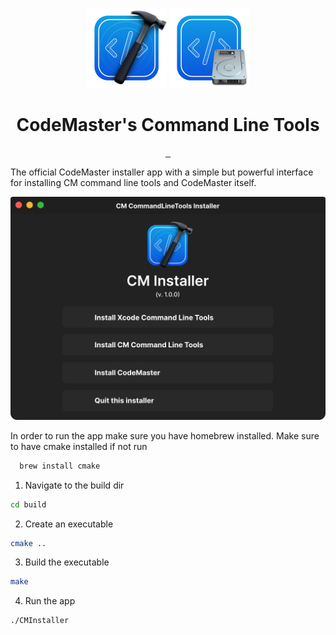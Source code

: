 <p align="center">
  <img src="https://github.com/CodeMasterApp/CodeMaster/blob/main/CodeMaster/CodeMaster/Assets.xcassets/AppIcon.appiconset/Flare.png" alt="Logo" height="128">
  <img src="img/CMT-Installer-Icon.png" alt="Logo" height="128">
  <h1 align="center">CodeMaster's Command Line Tools</h1>
</p>

<p align="center">
  <a aria-label="Follow CodeMaster on Github" href="https://github.com/CodeMasterApp" target="_blank">
    <img alt="" src="https://img.shields.io/badge/Follow%20@CodeMasterApp-black.svg?style=for-the-badge&logo=Github">
  </a>
  <a aria-label="Read the Documentation" href="" target="_blank">
    <img alt="" src="https://img.shields.io/badge/Documentation-black.svg?style=for-the-badge&logo=readthedocs&logoColor=blue">
  </a>
  <a aria-label="Join the community on Discord" href="https://discord.gg/NgKstR2Uvh" target="_blank">
    <img alt="" src="https://img.shields.io/badge/Join%20the%20community-black.svg?style=for-the-badge&logo=Discord">
  </a>
</p>

The official CodeMaster installer app with a simple but powerful interface for installing CM command line tools and CodeMaster itself.

<img width="800" alignment="center" alt="github-banner" src="img/Window.svg">

In order to run the app make sure you have homebrew installed.
Make sure to have cmake installed if not run
```sh
  brew install cmake
```

1. Navigate to the build dir
```sh
cd build
```
2. Create an executable
```sh
cmake ..
```
3. Build the executable
```sh
make
```
4. Run the app
```sh
./CMInstaller
```

